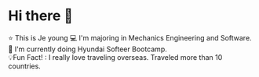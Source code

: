 # Hi there 👋

⭐ This is Je young
💻 I'm majoring in Mechanics Engineering and Software. 
🌸 I'm currently doing Hyundai Softeer Bootcamp.  
💡Fun Fact! : I really love traveling overseas. Traveled more than 10 countries.


<!--
**2je0/2je0** is a ✨ _special_ ✨ repository because its `README.md` (this file) appears on your GitHub profile.

Here are some ideas to get you started:



- 🔭 I’m currently working on ...
- 🌱 I’m currently learning ...
- 👯 I’m looking to collaborate on ...
- 🤔 I’m looking for help with ...
- 💬 Ask me about ...
- 📫 How to reach me: ...
- 😄 Pronouns: ...
- ⚡ Fun fact: ...
-->
